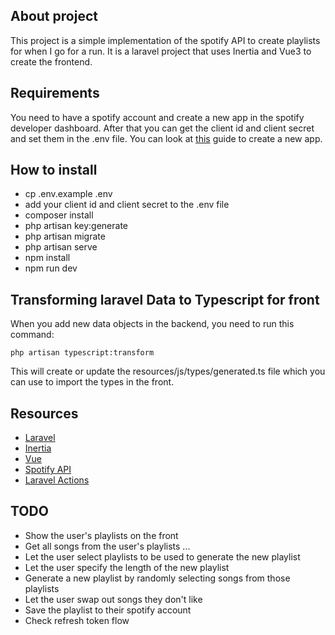 ## About project

This project is a simple implementation of the spotify API to create playlists for when I go for a run.
It is a laravel project that uses Inertia and Vue3 to create the frontend.

## Requirements
You need to have a spotify account and create a new app in the spotify developer dashboard.
After that you can get the client id and client secret and set them in the .env file.
You can look at [this](https://developer.spotify.com/documentation/web-api/tutorials/getting-started) guide to create a new app.

## How to install
- cp .env.example .env
- add your client id and client secret to the .env file
- composer install
- php artisan key:generate
- php artisan migrate
- php artisan serve
- npm install
- npm run dev

## Transforming laravel Data to Typescript for front
When you add new data objects in the backend, you need to run this command:
```
php artisan typescript:transform
```
This will create or update the resources/js/types/generated.ts file which you can use to import the types in the front.

## Resources
- [Laravel](https://laravel.com/docs/11.x)
- [Inertia](https://inertiajs.com/)
- [Vue](https://vuejs.org/guide/introduction.html)
- [Spotify API](https://developer.spotify.com/documentation/web-api/)
- [Laravel Actions](https://www.laravelactions.com/)

## TODO
- Show the user's playlists on the front
- Get all songs from the user's playlists
...
- Let the user select playlists to be used to generate the new playlist
- Let the user specify the length of the new playlist
- Generate a new playlist by randomly selecting songs from those playlists
- Let the user swap out songs they don't like
- Save the playlist to their spotify account
- Check refresh token flow
